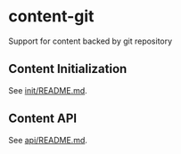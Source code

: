# content-git
Support for content backed by git repository

## Content Initialization

See [init/README.md](init/README.md).

## Content API

See [api/README.md](api/README.md).
